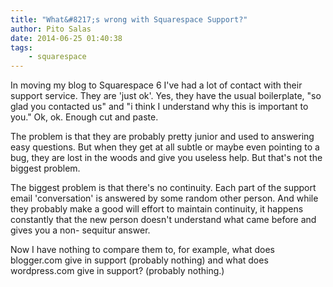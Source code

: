 ```yaml
---
title: "What&#8217;s wrong with Squarespace Support?"
author: Pito Salas
date: 2014-06-25 01:40:38
tags: 
    - squarespace
---
```



In moving my blog to Squarespace 6 I've had a lot of contact with their
support service. They are 'just ok'. Yes, they have the usual boilerplate, "so
glad you contacted us" and "i think I understand why this is important to
you." Ok, ok. Enough cut and paste.

The problem is that they are probably pretty junior and used to answering easy
questions. But when they get at all subtle or maybe even pointing to a bug,
they are lost in the woods and give you useless help. But that's not the
biggest problem.

The biggest problem is that there's no continuity. Each part of the support
email 'conversation' is answered by some random other person. And while they
probably make a good will effort to maintain continuity, it happens constantly
that the new person doesn't understand what came before and gives you a non-
sequitur answer.

Now I have nothing to compare them to, for example, what does blogger.com give
in support (probably nothing) and what does wordpress.com give in support?
(probably nothing.)


